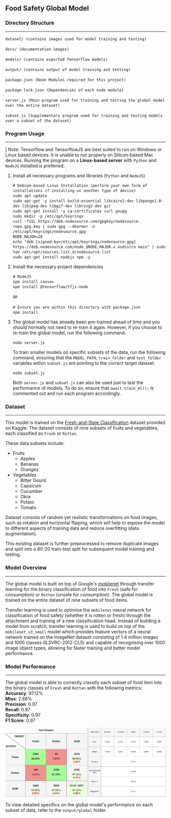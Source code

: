 ## Food Safety Global Model
### Directory Structure
---
```
dataset/ (contains images used for model training and testing)

docs/ (documentation images)

models/ (contains exported Tensorflow models)

output/ (contains output of model training and testing)

package.json (Node Modules required for this project)

package-lock.json (Dependencies of each node module)

server.js (Main program used for training and testing the global model over the entire dataset)

subset.js (Supplementary program used for training and testing models over a subset of the dataset)
```

### Program Usage
---
| Note: Tensorflow and TensorflowJS are best suited to run on Windows or Linux based devices. It is unable to run properly on Silicon-based Mac devices. Running the program on a **Linux-based server** with `Python` and `NodeJS` installed is preferred.

1. Install all necessary programs and libraries (`Python` and `NodeJS`)
    ```
    # Debian-based Linux Installation (perform your own form of installations if installing on another type of device)
    sudo apt update
    sudo apt-get -y install build-essential libcairo2-dev libpango1.0-dev libjpeg-dev libgif-dev librsvg2-dev git
    sudo apt-get install -y ca-certificates curl gnupg
    sudo mkdir -p /etc/apt/keyrings
    curl -fsSL https://deb.nodesource.com/gpgkey/nodesource-repo.gpg.key | sudo gpg --dearmor -o /etc/apt/keyrings/nodesource.gpg
    NODE_MAJOR=20
    echo "deb [signed-by=/etc/apt/keyrings/nodesource.gpg] https://deb.nodesource.com/node_$NODE_MAJOR.x nodistro main" | sudo tee /etc/apt/sources.list.d/nodesource.list
    sudo apt-get install nodejs npm -y
    ```
2. Install the necessary project dependencies
    ```
    # NodeJS
    npm install canvas
    npm install @tensorflow/tfjs-node

    OR

    # Ensure you are within this directory with package.json
    npm install
    ```

3. The global model has already been pre-trained ahead of time and you should normally not need to re-train it again. However, if you choose to re-train the global model, run the following command:
    ```
    node server.js
    ```

    To train smaller models on specific subsets of the data, run the following command, ensuring that the `MODEL_PATH`, `train_folder` and `test_folder` variables within `subset.js` are pointing to the correct target dataset:
    ```
    node subset.js
    ```

    Both `server.js` and `subset.js` can also be used just to test the performance of models. To do so, ensure that `await train_ml();` is commented out and run each program accordingly.
    
### Dataset
---
This model is trained on the [Fresh-and-Stale Classification](https://www.kaggle.com/datasets/swoyam2609/fresh-and-stale-classification) dataset provided on Kaggle. The dataset consists of nine subsets of fruits and vegetables, each classified as `Fresh` or `Rotten`.

These data subsets include:
- Fruits
    - Apples
    - Bananas
    - Oranges
- Vegetables
    - Bitter Gourd
    - Capsicum
    - Cucumber
    - Okra
    - Potato
    - Tomato

Dataset consists of random yet realistic transformations on food images, such as rotation and horizontal flipping, which will help to expose the model to different aspects of training data and reduce overfitting (data augmentation).

This existing dataset is further preprocessed to remove duplicate images and split into a 80-20 train-test split for subsequent model training and testing.

### Model Overview
---
The global model is built on top of Google's [mobilenet](https://tfhub.dev/google/tfjs-model/imagenet/mobilenet_v3_small_100_224/feature_vector/5/default/1) through transfer learning for the binary classification of food into `Fresh` (safe for consumption) or `Rotten` (unsafe for consumption). The global model is trained on the entire dataset of nine subsets of food items.

Transfer learning is used to optimise the `mobilenet` neural network for classification of food safety (whether it is rotten or fresh) through the attachment and training of a new classification head. Instead of building a model from scratch, transfer learning is used to build on top of the `mobilenet_v3_small` model which provides feature vectors of a neural network trained on the ImageNet dataset consisting of 1.4 million images and 1000 classes (ILSVRC-2012-CLS) and capable of recognising over 1000 image object types, allowing for faster training and better model performance.

### Model Performance
---
The global model is able to correctly classify each subset of food item into the binary classes of `Fresh` and `Rotten` with the following metrics: <br>
**Accuracy**: 97.12% <br>
**Miss**: 2.88% <br>
**Precision**: 0.97 <br>
**Recall**: 0.97 <br>
**Specificity**: 0.97 <br>
**F1 Score**: 0.97

![Confusion Matrix](docs/global_model.png)

To view detailed specifics on the global model's performance on each subset of data, refer to the `output/global` folder.